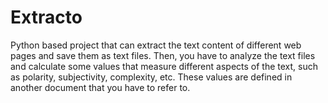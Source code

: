 # Extracto
Python based project that can extract the text content of different web pages and save them as text files. Then, you have to analyze the text files and calculate some values that measure different aspects of the text, such as polarity, subjectivity, complexity, etc. These values are defined in another document that you have to refer to.
